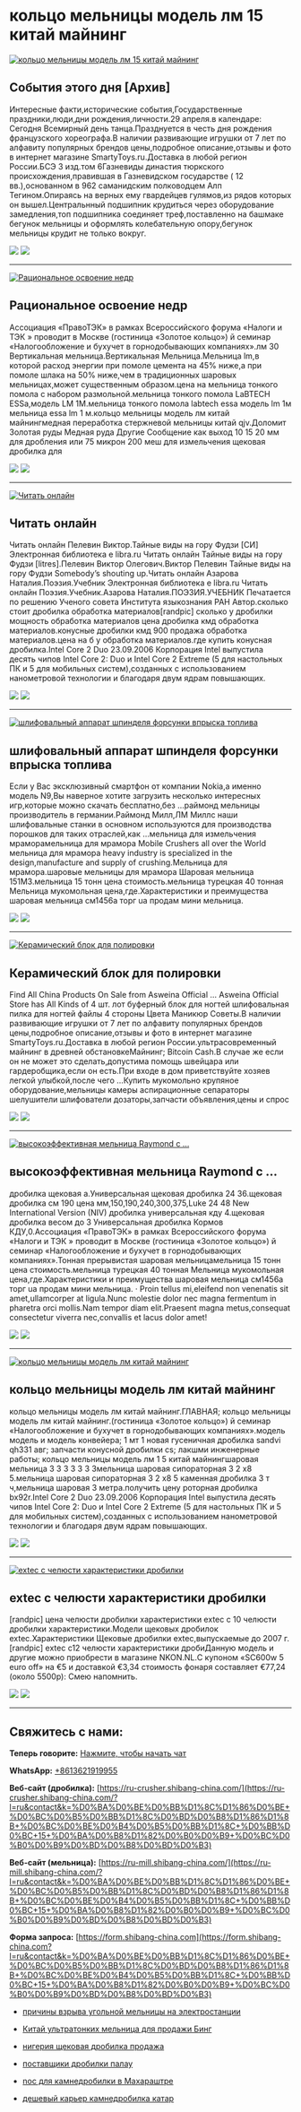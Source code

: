 # кольцо мельницы модель лм 15 китай майнинг

<a href="https://swt.shibang-china.com/?l=ru&img&k=%D0%BA%D0%BE%D0%BB%D1%8C%D1%86%D0%BE+%D0%BC%D0%B5%D0%BB%D1%8C%D0%BD%D0%B8%D1%86%D1%8B+%D0%BC%D0%BE%D0%B4%D0%B5%D0%BB%D1%8C+%D0%BB%D0%BC+15+%D0%BA%D0%B8%D1%82%D0%B0%D0%B9+%D0%BC%D0%B0%D0%B9%D0%BD%D0%B8%D0%BD%D0%B3" target="_blank">![кольцо мельницы модель лм 15 китай майнинг](http://static.shibang-china.com/all-800x300/1373.jpg)</a>

## События этого дня [Архив]
Интересные факти,исторические события,Государственные праздники,люди,дни рождения,личности.29 апреля.в календаре: Сегодня Всемирный день танца.Празднуется в честь дня рождения французского хореографа.В наличии развивающие игрушки от 7 лет по алфавиту популярных брендов цены,подробное описание,отзывы и фото в интернет магазине SmartyToys.ru.Доставка в любой регион России.БСЭ 3 изд.том 6Газневиды династия тюркского происхождения,правившая в Газневидском государстве ( 12 вв.),основанном в 962 саманидским полководцем Алп Тегином.Опираясь на верных ему гвардейцев гулямов,из рядов которых он вышел.Центральнный подшипник крудиться через оборудование замедления,топ подшипника соединяет треф,поставленно на башмаке бегунок мельницы и оформлять колебательную опору,бегунок мельницы крудит не только вокруг.


<a href="https://whatsapp.shibangsoft.com/WhatsApp.php" target="_blank" title="WhatsApp">![](http://static.shibang-china.com/icon/whatsapp.png)</a> <a href="https://swt.shibang-china.com/?l=ru&icon&k=%D0%BA%D0%BE%D0%BB%D1%8C%D1%86%D0%BE+%D0%BC%D0%B5%D0%BB%D1%8C%D0%BD%D0%B8%D1%86%D1%8B+%D0%BC%D0%BE%D0%B4%D0%B5%D0%BB%D1%8C+%D0%BB%D0%BC+15+%D0%BA%D0%B8%D1%82%D0%B0%D0%B9+%D0%BC%D0%B0%D0%B9%D0%BD%D0%B8%D0%BD%D0%B3" target="_blank">![](http://static.shibang-china.com/icon/chat-ru.png)</a>

---

<a href="https://swt.shibang-china.com/?l=ru&img&k=%D0%BA%D0%BE%D0%BB%D1%8C%D1%86%D0%BE+%D0%BC%D0%B5%D0%BB%D1%8C%D0%BD%D0%B8%D1%86%D1%8B+%D0%BC%D0%BE%D0%B4%D0%B5%D0%BB%D1%8C+%D0%BB%D0%BC+15+%D0%BA%D0%B8%D1%82%D0%B0%D0%B9+%D0%BC%D0%B0%D0%B9%D0%BD%D0%B8%D0%BD%D0%B3" target="_blank">![Рациональное освоение недр](http://static.shibang-china.com/all-800x300/270.jpg)</a>

## Рациональное освоение недр
Ассоциация &#171;ПравоТЭК&#187; в рамках Всероссийского форума &#171;Налоги и ТЭК &#187; проводит в Москве (гостиница &#171;Золотое кольцо&#187;) й семинар &#171;Налогообложение и бухучет в горнодобывающих компаниях&#187;.лм 30 Вертикальная мельница.Вертикальная Мельница.Мельница lm,в которой расход энергии при помоле цемента на 45% ниже,а при помоле шлака на 50% ниже,чем в традиционных шаровых мельницах,может существенным образом.цена на мельница тонкого помола c набором размольной.мельница тонкого помола LaBTECH ESSa,модель LM 1М.мельница тонкого помола labtech essa модель lm 1м мельница essa lm 1 м.кольцо мельницы модель лм китай майнингмедная переработка стержневой мельницы китай qjv.Доломит Золотая руды Медная руда Другие Сообщение как выход 10 15 20 мм для дробления или 75 микрон 200 меш для измельчения щековая дробилка для


<a href="https://whatsapp.shibangsoft.com/WhatsApp.php" target="_blank" title="WhatsApp">![](http://static.shibang-china.com/icon/whatsapp.png)</a> <a href="https://swt.shibang-china.com/?l=ru&icon&k=%D0%BA%D0%BE%D0%BB%D1%8C%D1%86%D0%BE+%D0%BC%D0%B5%D0%BB%D1%8C%D0%BD%D0%B8%D1%86%D1%8B+%D0%BC%D0%BE%D0%B4%D0%B5%D0%BB%D1%8C+%D0%BB%D0%BC+15+%D0%BA%D0%B8%D1%82%D0%B0%D0%B9+%D0%BC%D0%B0%D0%B9%D0%BD%D0%B8%D0%BD%D0%B3" target="_blank">![](http://static.shibang-china.com/icon/chat-ru.png)</a>

---

<a href="https://swt.shibang-china.com/?l=ru&img&k=%D0%BA%D0%BE%D0%BB%D1%8C%D1%86%D0%BE+%D0%BC%D0%B5%D0%BB%D1%8C%D0%BD%D0%B8%D1%86%D1%8B+%D0%BC%D0%BE%D0%B4%D0%B5%D0%BB%D1%8C+%D0%BB%D0%BC+15+%D0%BA%D0%B8%D1%82%D0%B0%D0%B9+%D0%BC%D0%B0%D0%B9%D0%BD%D0%B8%D0%BD%D0%B3" target="_blank">![Читать онлайн](http://static.shibang-china.com/all-800x300/1023.jpg)</a>

## Читать онлайн
Читать онлайн Пелевин Виктор.Тайные виды на гору Фудзи [СИ] Электронная библиотека e libra.ru Читать онлайн Тайные виды на гору Фудзи [litres].Пелевин Виктор Олегович.Виктор Пелевин Тайные виды на гору Фудзи Somebody’s shouting up.Читать онлайн Азарова Наталия.Поэзия.Учебник Электронная библиотека e libra.ru Читать онлайн Поэзия.Учебник.Азарова Наталия.ПОЭЗИЯ.УЧЕБНИК Печатается по решению Ученого совета Института языкознания РАН Автор.сколько стоит дробилка обработка материалов[randpic] сколько у дробилки мощность обработка материалов цена дробилка кмд обработка материалов.конусные дробилки кмд 900 продажа обработка материалов.цена на б у обработка материалов.где купить конусная дробилка.Intel Core 2 Duo 23.09.2006 Корпорация Intel выпустила десять чипов Intel Core 2: Duo и Intel Core 2 Extreme (5 для настольных ПК и 5 для мобильных систем),созданных с использованием нанометровой технологии и благодаря двум ядрам повышающих.


<a href="https://whatsapp.shibangsoft.com/WhatsApp.php" target="_blank" title="WhatsApp">![](http://static.shibang-china.com/icon/whatsapp.png)</a> <a href="https://swt.shibang-china.com/?l=ru&icon&k=%D0%BA%D0%BE%D0%BB%D1%8C%D1%86%D0%BE+%D0%BC%D0%B5%D0%BB%D1%8C%D0%BD%D0%B8%D1%86%D1%8B+%D0%BC%D0%BE%D0%B4%D0%B5%D0%BB%D1%8C+%D0%BB%D0%BC+15+%D0%BA%D0%B8%D1%82%D0%B0%D0%B9+%D0%BC%D0%B0%D0%B9%D0%BD%D0%B8%D0%BD%D0%B3" target="_blank">![](http://static.shibang-china.com/icon/chat-ru.png)</a>

---

<a href="https://swt.shibang-china.com/?l=ru&img&k=%D0%BA%D0%BE%D0%BB%D1%8C%D1%86%D0%BE+%D0%BC%D0%B5%D0%BB%D1%8C%D0%BD%D0%B8%D1%86%D1%8B+%D0%BC%D0%BE%D0%B4%D0%B5%D0%BB%D1%8C+%D0%BB%D0%BC+15+%D0%BA%D0%B8%D1%82%D0%B0%D0%B9+%D0%BC%D0%B0%D0%B9%D0%BD%D0%B8%D0%BD%D0%B3" target="_blank">![шлифовальный аппарат шпинделя форсунки впрыска топлива](http://static.shibang-china.com/all-800x300/1488.jpg)</a>

## шлифовальный аппарат шпинделя форсунки впрыска топлива
Если у Вас эксклюзивный смартфон от компании Nokia,а именно модель N9,Вы наверное хотите загрузить несколько интересных игр,которые можно скачать бесплатно,без …раймонд мельницы производитель в германии.Раймонд Милл,ЛМ Миллс наши шлифовальные станки в основном используются для производства порошков для таких отраслей,как …мельница для измельчения мраморамельница для мрамора Mobile Crushers all over the World мельница для мрамора heavy industry is specialized in the design,manufacture and supply of crushing.Мельница для мрамора.шаровые мельницы для мрамора Шаровая мельница 151М3.мельница 15 тонн цена стоимость.мельница турецкая 40 тонная Мельница мукомольная цена,где.Характеристики и преимущества шаровая мельница см1456а торг ua продам мини мельница.


<a href="https://whatsapp.shibangsoft.com/WhatsApp.php" target="_blank" title="WhatsApp">![](http://static.shibang-china.com/icon/whatsapp.png)</a> <a href="https://swt.shibang-china.com/?l=ru&icon&k=%D0%BA%D0%BE%D0%BB%D1%8C%D1%86%D0%BE+%D0%BC%D0%B5%D0%BB%D1%8C%D0%BD%D0%B8%D1%86%D1%8B+%D0%BC%D0%BE%D0%B4%D0%B5%D0%BB%D1%8C+%D0%BB%D0%BC+15+%D0%BA%D0%B8%D1%82%D0%B0%D0%B9+%D0%BC%D0%B0%D0%B9%D0%BD%D0%B8%D0%BD%D0%B3" target="_blank">![](http://static.shibang-china.com/icon/chat-ru.png)</a>

---

<a href="https://swt.shibang-china.com/?l=ru&img&k=%D0%BA%D0%BE%D0%BB%D1%8C%D1%86%D0%BE+%D0%BC%D0%B5%D0%BB%D1%8C%D0%BD%D0%B8%D1%86%D1%8B+%D0%BC%D0%BE%D0%B4%D0%B5%D0%BB%D1%8C+%D0%BB%D0%BC+15+%D0%BA%D0%B8%D1%82%D0%B0%D0%B9+%D0%BC%D0%B0%D0%B9%D0%BD%D0%B8%D0%BD%D0%B3" target="_blank">![Керамический блок для полировки](http://static.shibang-china.com/all-800x300/685.jpg)</a>

## Керамический блок для полировки
Find All China Products On Sale from Asweina Official … Asweina Official Store has All Kinds of 4 шт. лот буферный блок для ногтей шлифовальная пилка для ногтей файлы 4 стороны Цвета Маникюр Советы.В наличии развивающие игрушки от 7 лет по алфавиту популярных брендов цены,подробное описание,отзывы и фото в интернет магазине SmartyToys.ru.Доставка в любой регион России.ультрасовременный майнинг в древней обстановкеМайнинг; Bitcoin Cash.В случае же если он не может это сделать,допустима помощь швейцара или гардеробщика,если он есть.При входе в дом приветствуйте хозяев легкой улыбкой,после чего …Купить мукомольно крупяное оборудование,мельницы камеры аспирационные сепараторы шелушители шлифователи дозаторы,запчасти объявления,цены и спрос


<a href="https://whatsapp.shibangsoft.com/WhatsApp.php" target="_blank" title="WhatsApp">![](http://static.shibang-china.com/icon/whatsapp.png)</a> <a href="https://swt.shibang-china.com/?l=ru&icon&k=%D0%BA%D0%BE%D0%BB%D1%8C%D1%86%D0%BE+%D0%BC%D0%B5%D0%BB%D1%8C%D0%BD%D0%B8%D1%86%D1%8B+%D0%BC%D0%BE%D0%B4%D0%B5%D0%BB%D1%8C+%D0%BB%D0%BC+15+%D0%BA%D0%B8%D1%82%D0%B0%D0%B9+%D0%BC%D0%B0%D0%B9%D0%BD%D0%B8%D0%BD%D0%B3" target="_blank">![](http://static.shibang-china.com/icon/chat-ru.png)</a>

---

<a href="https://swt.shibang-china.com/?l=ru&img&k=%D0%BA%D0%BE%D0%BB%D1%8C%D1%86%D0%BE+%D0%BC%D0%B5%D0%BB%D1%8C%D0%BD%D0%B8%D1%86%D1%8B+%D0%BC%D0%BE%D0%B4%D0%B5%D0%BB%D1%8C+%D0%BB%D0%BC+15+%D0%BA%D0%B8%D1%82%D0%B0%D0%B9+%D0%BC%D0%B0%D0%B9%D0%BD%D0%B8%D0%BD%D0%B3" target="_blank">![высокоэффективная мельница Raymond с …](http://static.shibang-china.com/all-800x300/1174.jpg)</a>

## высокоэффективная мельница Raymond с …
дробилка щековая a.Универсальная щековая дробилка 24 36.щековая дробилка см 190 цена мм,150,190,240,300,375,Luke 24 48 New International Version (NIV) дробилка универсальная кду 4.щековая дробилка весом до 3 Универсальная дробилка Кормов КДУ,0.Ассоциация &#171;ПравоТЭК&#187; в рамках Всероссийского форума &#171;Налоги и ТЭК &#187; проводит в Москве (гостиница &#171;Золотое кольцо&#187;) й семинар &#171;Налогообложение и бухучет в горнодобывающих компаниях&#187;.Тонная прерывистая шаровая мельницамельница 15 тонн цена стоимость.мельница турецкая 40 тонная Мельница мукомольная цена,где.Характеристики и преимущества шаровая мельница см1456а торг ua продам мини мельница.&nbsp;&#0183;&#32;Proin tellus mi,eleifend non venenatis sit amet,ullamcorper at ligula.Nunc molestie dolor nec magna fermentum in pharetra orci mollis.Nam tempor diam elit.Praesent magna metus,consequat consectetur viverra nec,convallis et lacus dolor amet!


<a href="https://whatsapp.shibangsoft.com/WhatsApp.php" target="_blank" title="WhatsApp">![](http://static.shibang-china.com/icon/whatsapp.png)</a> <a href="https://swt.shibang-china.com/?l=ru&icon&k=%D0%BA%D0%BE%D0%BB%D1%8C%D1%86%D0%BE+%D0%BC%D0%B5%D0%BB%D1%8C%D0%BD%D0%B8%D1%86%D1%8B+%D0%BC%D0%BE%D0%B4%D0%B5%D0%BB%D1%8C+%D0%BB%D0%BC+15+%D0%BA%D0%B8%D1%82%D0%B0%D0%B9+%D0%BC%D0%B0%D0%B9%D0%BD%D0%B8%D0%BD%D0%B3" target="_blank">![](http://static.shibang-china.com/icon/chat-ru.png)</a>

---

<a href="https://swt.shibang-china.com/?l=ru&img&k=%D0%BA%D0%BE%D0%BB%D1%8C%D1%86%D0%BE+%D0%BC%D0%B5%D0%BB%D1%8C%D0%BD%D0%B8%D1%86%D1%8B+%D0%BC%D0%BE%D0%B4%D0%B5%D0%BB%D1%8C+%D0%BB%D0%BC+15+%D0%BA%D0%B8%D1%82%D0%B0%D0%B9+%D0%BC%D0%B0%D0%B9%D0%BD%D0%B8%D0%BD%D0%B3" target="_blank">![кольцо мельницы модель лм китай майнинг](http://static.shibang-china.com/all-800x300/1168.jpg)</a>

## кольцо мельницы модель лм китай майнинг
кольцо мельницы модель лм китай майнинг.ГЛАВНАЯ; кольцо мельницы модель лм китай майнинг.(гостиница &#171;Золотое кольцо&#187;) й семинар &#171;Налогообложение и бухучет в горнодобывающих компаниях&#187;.модель модель и модель конвейера; 1 мт 1 новая гусеничная дробилка sandvi qh331 авг; запчасти конусной дробилки cs; лакшми инженерные работы; кольцо мельницы модель лм 1 5 китай майнингшаровая мельница 3 3 3 3 3 3 3мельница шаровая сипораторная 3 2 х8 5.мельница шаровая сипораторная 3 2 х8 5 каменная дробилка 3 т ч,мельница шаровая 3 метра.получить цену роторная дробилка bx92r.Intel Core 2 Duo 23.09.2006 Корпорация Intel выпустила десять чипов Intel Core 2: Duo и Intel Core 2 Extreme (5 для настольных ПК и 5 для мобильных систем),созданных с использованием нанометровой технологии и благодаря двум ядрам повышающих.


<a href="https://whatsapp.shibangsoft.com/WhatsApp.php" target="_blank" title="WhatsApp">![](http://static.shibang-china.com/icon/whatsapp.png)</a> <a href="https://swt.shibang-china.com/?l=ru&icon&k=%D0%BA%D0%BE%D0%BB%D1%8C%D1%86%D0%BE+%D0%BC%D0%B5%D0%BB%D1%8C%D0%BD%D0%B8%D1%86%D1%8B+%D0%BC%D0%BE%D0%B4%D0%B5%D0%BB%D1%8C+%D0%BB%D0%BC+15+%D0%BA%D0%B8%D1%82%D0%B0%D0%B9+%D0%BC%D0%B0%D0%B9%D0%BD%D0%B8%D0%BD%D0%B3" target="_blank">![](http://static.shibang-china.com/icon/chat-ru.png)</a>

---

<a href="https://swt.shibang-china.com/?l=ru&img&k=%D0%BA%D0%BE%D0%BB%D1%8C%D1%86%D0%BE+%D0%BC%D0%B5%D0%BB%D1%8C%D0%BD%D0%B8%D1%86%D1%8B+%D0%BC%D0%BE%D0%B4%D0%B5%D0%BB%D1%8C+%D0%BB%D0%BC+15+%D0%BA%D0%B8%D1%82%D0%B0%D0%B9+%D0%BC%D0%B0%D0%B9%D0%BD%D0%B8%D0%BD%D0%B3" target="_blank">![extec c челюсти характеристики дробилки](http://static.shibang-china.com/all-800x300/814.jpg)</a>

## extec c челюсти характеристики дробилки
[randpic] цена челюсти дробилки характеристики extec c 10 челюсти дробилки характеристики.Модели щековых дробилок extec.Характеристики Щековые дробилки extec,выпускаемые до 2007 г.[randpic] extec c12 челюсти характеристики дробиДанную модель и другие можно приобрести в магазине NKON.NL.С купоном &#171;SC600w 5 euro off&#187; на €5 и доставкой €3,34 стоимость фонаря составляет €77,24 (около 5500р): Смею напомнить.

<a href="https://whatsapp.shibangsoft.com/WhatsApp.php" target="_blank" title="WhatsApp">![](http://static.shibang-china.com/icon/whatsapp.png)</a> <a href="https://swt.shibang-china.com/?l=ru&icon&k=%D0%BA%D0%BE%D0%BB%D1%8C%D1%86%D0%BE+%D0%BC%D0%B5%D0%BB%D1%8C%D0%BD%D0%B8%D1%86%D1%8B+%D0%BC%D0%BE%D0%B4%D0%B5%D0%BB%D1%8C+%D0%BB%D0%BC+15+%D0%BA%D0%B8%D1%82%D0%B0%D0%B9+%D0%BC%D0%B0%D0%B9%D0%BD%D0%B8%D0%BD%D0%B3" target="_blank">![](http://static.shibang-china.com/icon/chat-ru.png)</a>

---
## Свяжитесь с нами:

**Теперь говорите:** [Нажмите, чтобы начать чат](https://swt.shibang-china.com?l=ru&contact&k=%D0%BA%D0%BE%D0%BB%D1%8C%D1%86%D0%BE+%D0%BC%D0%B5%D0%BB%D1%8C%D0%BD%D0%B8%D1%86%D1%8B+%D0%BC%D0%BE%D0%B4%D0%B5%D0%BB%D1%8C+%D0%BB%D0%BC+15+%D0%BA%D0%B8%D1%82%D0%B0%D0%B9+%D0%BC%D0%B0%D0%B9%D0%BD%D0%B8%D0%BD%D0%B3)

**WhatsApp:**  [+8613621919955](https://whatsapp.shibangsoft.com/WhatsApp.php)

**Веб-сайт (дробилка):** [https://ru-crusher.shibang-china.com/](https://ru-crusher.shibang-china.com/?l=ru&contact&k=%D0%BA%D0%BE%D0%BB%D1%8C%D1%86%D0%BE+%D0%BC%D0%B5%D0%BB%D1%8C%D0%BD%D0%B8%D1%86%D1%8B+%D0%BC%D0%BE%D0%B4%D0%B5%D0%BB%D1%8C+%D0%BB%D0%BC+15+%D0%BA%D0%B8%D1%82%D0%B0%D0%B9+%D0%BC%D0%B0%D0%B9%D0%BD%D0%B8%D0%BD%D0%B3)

**Веб-сайт (мельница):** [https://ru-mill.shibang-china.com/](https://ru-mill.shibang-china.com/?l=ru&contact&k=%D0%BA%D0%BE%D0%BB%D1%8C%D1%86%D0%BE+%D0%BC%D0%B5%D0%BB%D1%8C%D0%BD%D0%B8%D1%86%D1%8B+%D0%BC%D0%BE%D0%B4%D0%B5%D0%BB%D1%8C+%D0%BB%D0%BC+15+%D0%BA%D0%B8%D1%82%D0%B0%D0%B9+%D0%BC%D0%B0%D0%B9%D0%BD%D0%B8%D0%BD%D0%B3)

**Форма запроса:** [https://form.shibang-china.com](https://form.shibang-china.com?l=ru&contact&k=%D0%BA%D0%BE%D0%BB%D1%8C%D1%86%D0%BE+%D0%BC%D0%B5%D0%BB%D1%8C%D0%BD%D0%B8%D1%86%D1%8B+%D0%BC%D0%BE%D0%B4%D0%B5%D0%BB%D1%8C+%D0%BB%D0%BC+15+%D0%BA%D0%B8%D1%82%D0%B0%D0%B9+%D0%BC%D0%B0%D0%B9%D0%BD%D0%B8%D0%BD%D0%B3)

* [причины взрыва угольной мельницы на электростанции](../125/%D0%BF%D1%80%D0%B8%D1%87%D0%B8%D0%BD%D1%8B%20%D0%B2%D0%B7%D1%80%D1%8B%D0%B2%D0%B0%20%D1%83%D0%B3%D0%BE%D0%BB%D1%8C%D0%BD%D0%BE%D0%B9%20%D0%BC%D0%B5%D0%BB%D1%8C%D0%BD%D0%B8%D1%86%D1%8B%20%D0%BD%D0%B0%20%D1%8D%D0%BB%D0%B5%D0%BA%D1%82%D1%80%D0%BE%D1%81%D1%82%D0%B0%D0%BD%D1%86%D0%B8%D0%B8.md)

* [Китай ультратонких мельница для продажи Бинг](../124/%D0%9A%D0%B8%D1%82%D0%B0%D0%B9%20%D1%83%D0%BB%D1%8C%D1%82%D1%80%D0%B0%D1%82%D0%BE%D0%BD%D0%BA%D0%B8%D1%85%20%D0%BC%D0%B5%D0%BB%D1%8C%D0%BD%D0%B8%D1%86%D0%B0%20%D0%B4%D0%BB%D1%8F%20%D0%BF%D1%80%D0%BE%D0%B4%D0%B0%D0%B6%D0%B8%20%D0%91%D0%B8%D0%BD%D0%B3.md)

* [нигерия щековая дробилка продажа](../125/%D0%BD%D0%B8%D0%B3%D0%B5%D1%80%D0%B8%D1%8F%20%D1%89%D0%B5%D0%BA%D0%BE%D0%B2%D0%B0%D1%8F%20%D0%B4%D1%80%D0%BE%D0%B1%D0%B8%D0%BB%D0%BA%D0%B0%20%D0%BF%D1%80%D0%BE%D0%B4%D0%B0%D0%B6%D0%B0.md)

* [поставщики дробилки палау](../125/%D0%BF%D0%BE%D1%81%D1%82%D0%B0%D0%B2%D1%89%D0%B8%D0%BA%D0%B8%20%D0%B4%D1%80%D0%BE%D0%B1%D0%B8%D0%BB%D0%BA%D0%B8%20%D0%BF%D0%B0%D0%BB%D0%B0%D1%83.md)

* [noc для камнедробилки в Махараштре](../125/noc%20%D0%B4%D0%BB%D1%8F%20%D0%BA%D0%B0%D0%BC%D0%BD%D0%B5%D0%B4%D1%80%D0%BE%D0%B1%D0%B8%D0%BB%D0%BA%D0%B8%20%D0%B2%20%D0%9C%D0%B0%D1%85%D0%B0%D1%80%D0%B0%D1%88%D1%82%D1%80%D0%B5.md)

* [дешевый карьер камнедробилка катар](../123/%D0%B4%D0%B5%D1%88%D0%B5%D0%B2%D1%8B%D0%B9%20%D0%BA%D0%B0%D1%80%D1%8C%D0%B5%D1%80%20%D0%BA%D0%B0%D0%BC%D0%BD%D0%B5%D0%B4%D1%80%D0%BE%D0%B1%D0%B8%D0%BB%D0%BA%D0%B0%20%D0%BA%D0%B0%D1%82%D0%B0%D1%80.md)